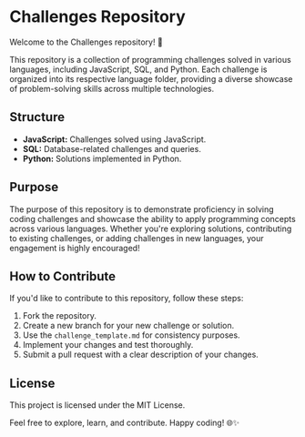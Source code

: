 # Challenges Repository

Welcome to the Challenges repository! 🚀

This repository is a collection of programming challenges solved in various languages, including JavaScript, SQL, and Python. Each challenge is organized into its respective language folder, providing a diverse showcase of problem-solving skills across multiple technologies.

## Structure

- **JavaScript:** Challenges solved using JavaScript.
- **SQL:** Database-related challenges and queries.
- **Python:** Solutions implemented in Python.

## Purpose

The purpose of this repository is to demonstrate proficiency in solving coding challenges and showcase the ability to apply programming concepts across various languages. Whether you're exploring solutions, contributing to existing challenges, or adding challenges in new languages, your engagement is highly encouraged!

## How to Contribute

If you'd like to contribute to this repository, follow these steps:

1. Fork the repository.
2. Create a new branch for your new challenge or solution.
3. Use the `challenge_template.md` for consistency purposes.
4. Implement your changes and test thoroughly.
5. Submit a pull request with a clear description of your changes.

## License

This project is licensed under the MIT License.

Feel free to explore, learn, and contribute. Happy coding! 🌐✨
